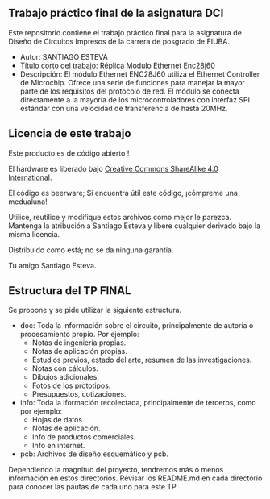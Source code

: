 ## Trabajo práctico final de la asignatura DCI ##
Este repositorio contiene el trabajo práctico final para la asignatura de Diseño de Circuitos Impresos de la carrera de posgrado de FIUBA.

* Autor: SANTIAGO ESTEVA
* Título corto del trabajo:  Réplica Modulo Ethernet Enc28j60
* Descripción:  El módulo Ethernet ENC28J60 utiliza el Ethernet Controller de Microchip. Ofrece una serie de funciones para manejar la mayor parte de los requisitos del protocolo de red. El módulo se conecta directamente a la mayoría de los microcontroladores con interfaz SPI estándar con una velocidad de transferencia de hasta 20MHz.


## Licencia de este trabajo ##
Este producto es de código abierto !

El hardware es liberado bajo [Creative Commons ShareAlike 4.0 International](https://creativecommons.org/licenses/by-sa/4.0/).

El código es beerware; Si encuentra útil este código, ¡cómpreme una medualuna!

Utilice, reutilice y modifique estos archivos como mejor le parezca. Mantenga la atribución a Santiago Esteva y libere cualquier derivado bajo la misma licencia.

Distribuido como está; no se da ninguna garantía.

Tu amigo Santiago Esteva.

## Estructura del TP FINAL ##

Se propone y se pide utilizar la siguiente estructura.

* doc: Toda la información sobre el circuito, principalmente de autoría o procesamiento propio. Por ejemplo:
  * Notas de ingeniería propias.
  * Notas de aplicación propias.
  * Estudios previos, estado del arte, resumen de las investigaciones.
  * Notas con cálculos.
  * Dibujos adicionales.
  * Fotos de los prototipos.
  * Presupuestos, cotizaciones.
* info: Toda la iformación recolectada, principalmente de terceros, como por ejemplo:
  * Hojas de datos.
  * Notas de aplicación.
  * Info de productos comerciales.
  * Info en internet.
* pcb: Archivos de diseño esquemático y pcb.

Dependiendo la magnitud del proyecto, tendremos más o menos información en estos directorios. 
Revisar los README.md en cada directorio para conocer las pautas de cada uno para este TP.
